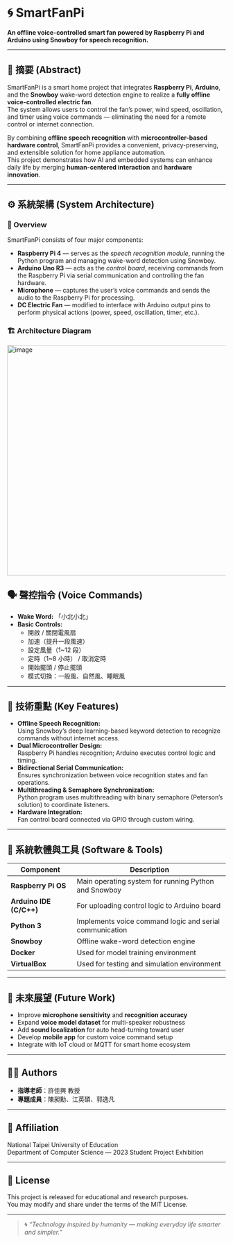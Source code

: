 # 🌀 SmartFanPi
**An offline voice-controlled smart fan powered by Raspberry Pi and Arduino using Snowboy for speech recognition.**

---

## 📄 摘要 (Abstract)
SmartFanPi is a smart home project that integrates **Raspberry Pi**, **Arduino**, and the **Snowboy** wake-word detection engine to realize a **fully offline voice-controlled electric fan**.  
The system allows users to control the fan’s power, wind speed, oscillation, and timer using voice commands — eliminating the need for a remote control or internet connection.  

By combining **offline speech recognition** with **microcontroller-based hardware control**, SmartFanPi provides a convenient, privacy-preserving, and extensible solution for home appliance automation.  
This project demonstrates how AI and embedded systems can enhance daily life by merging **human-centered interaction** and **hardware innovation**.

---

## ⚙️ 系統架構 (System Architecture)

### 🧩 Overview
SmartFanPi consists of four major components:
- **Raspberry Pi 4** — serves as the *speech recognition module*, running the Python program and managing wake-word detection using Snowboy.
- **Arduino Uno R3** — acts as the *control board*, receiving commands from the Raspberry Pi via serial communication and controlling the fan hardware.
- **Microphone** — captures the user’s voice commands and sends the audio to the Raspberry Pi for processing.
- **DC Electric Fan** — modified to interface with Arduino output pins to perform physical actions (power, speed, oscillation, timer, etc.).

### 🏗️ Architecture Diagram
<img width="1716" height="530" alt="image" src="https://github.com/user-attachments/assets/30156573-9060-4c44-bdcb-0eef5fdee6c7" />

## 🗣️ 聲控指令 (Voice Commands)
- **Wake Word:** 「小北小北」
- **Basic Controls:**
  - 開啟 / 關閉電風扇  
  - 加速（提升一段風速）  
  - 設定風量（1~12 段）  
  - 定時（1~8 小時） / 取消定時  
  - 開始擺頭 / 停止擺頭  
  - 模式切換：一般風、自然風、睡眠風  

---

## 🧠 技術重點 (Key Features)
- **Offline Speech Recognition:**  
  Using Snowboy’s deep learning-based keyword detection to recognize commands without internet access.
- **Dual Microcontroller Design:**  
  Raspberry Pi handles recognition; Arduino executes control logic and timing.
- **Bidirectional Serial Communication:**  
  Ensures synchronization between voice recognition states and fan operations.
- **Multithreading & Semaphore Synchronization:**  
  Python program uses multithreading with binary semaphore (Peterson’s solution) to coordinate listeners.
- **Hardware Integration:**  
  Fan control board connected via GPIO through custom wiring.

---

## 🧩 系統軟體與工具 (Software & Tools)
| Component | Description |
|------------|-------------|
| **Raspberry Pi OS** | Main operating system for running Python and Snowboy |
| **Arduino IDE (C/C++)** | For uploading control logic to Arduino board |
| **Python 3** | Implements voice command logic and serial communication |
| **Snowboy** | Offline wake-word detection engine |
| **Docker** | Used for model training environment |
| **VirtualBox** | Used for testing and simulation environment |

---

## 🔮 未來展望 (Future Work)
- Improve **microphone sensitivity** and **recognition accuracy**  
- Expand **voice model dataset** for multi-speaker robustness  
- Add **sound localization** for auto head-turning toward user  
- Develop **mobile app** for custom voice command setup  
- Integrate with IoT cloud or MQTT for smart home ecosystem  

---

## 👨‍💻 Authors
- **指導老師**：許佳興 教授  
- **專題成員**：陳昶勳、江英碩、郭逸凡  

---

## 🏫 Affiliation
National Taipei University of Education  
Department of Computer Science — 2023 Student Project Exhibition  

---

## 🪪 License
This project is released for educational and research purposes.  
You may modify and share under the terms of the MIT License.

---

> 🌀 *“Technology inspired by humanity — making everyday life smarter and simpler.”*
